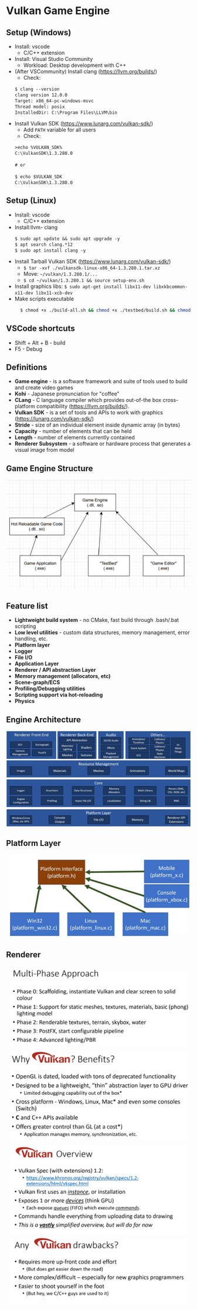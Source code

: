 # Vulkan Game Engine

## Setup (Windows)
- Install: vscode
    - C/C++ extension
- Install: Visual Studio Community
    - Workload: Desktop development with C++
- (After VSCommunity) Install clang (https://llvm.org/builds/)
    - Check:
    ```
    $ clang --version
    clang version 12.0.0
    Target: x86_64-pc-windows-msvc
    Thread model: posix
    InstalledDir: C:\Program Files\LLVM\bin
    ```
- Install Vulkan SDK (https://www.lunarg.com/vulkan-sdk/)
    - Add `PATH` variable for all users
    - Check:
    ```
    >echo %VULKAN_SDK%                                                                                       C:\VulkanSDK\1.3.280.0 

    # or
    
    $ echo $VULKAN_SDK
    C:\VulkanSDK\1.3.280.0
    ```

## Setup (Linux)
- Install: vscode
    - C/C++ extension
- Install:llvm- clang
  ```
  $ sudo apt update && sudo apt upgrade -y
  $ apt search clang.*12
  $ sudo apt install clang -y
  ```
- Install Tarball Vulkan SDK (https://www.lunarg.com/vulkan-sdk/)
  - `$ tar -xvf ./vulkansdk-linux-x86_64-1.3.280.1.tar.xz`
  - Move: `~/vulkan/1.3.280.1/...`
  - `$ cd ~/vulkan/1.3.280.1 && source setup-env.sh`
- Install graphics libs: `$ sudo apt-get install libx11-dev libxkbcommon-x11-dev libx11-xcb-dev`
- Make scripts executable 
  ```sh
    $ chmod +x ./build-all.sh && chmod +x ./testbed/build.sh && chmod +x ./engine/build.sh
  ```

## VSCode shortcuts
- Shift + Alt + B - build
- F5 - Debug

## Definitions
- **Game engine** - is a software framework and suite of tools used to build and create video games
- **Kohi** - Japanese pronunciation for "coffee" 
- **CLang** - C language compiler which provides out-of-the box cross-platform compatibility (https://llvm.org/builds/).
- **Vulkan SDK** - is a set of tools and APIs to work with graphics (https://lunarg.com/vulkan-sdk/)
- **Stride** - size of an individual element inside dynamic array (in bytes)
- **Capacity** - number of elements that can be held
- **Length** - number of elements currently contained
- **Renderer Subsystem** - a software or hardware process that generates a visual image from model

## Game Engine Structure
![](./forReadme/GEStructure.png)

## Feature list
- **Lightweight build system** - no CMake, fast build through .bash/.bat scripting
- **Low level utilities** - custom data structures, memory management, error handling, etc.
- **Platform layer**
- **Logger**
- **File I/O**
- **Application Layer**
- **Renderer / API abstraction Layer**
- **Memory management (allocators, etc)**
- **Scene-graph/ECS**
- **Profiling/Debugging utilities**
- **Scripting support via hot-reloading**
- **Physics**

## Engine Architecture
![](./forReadme/EngineArchitecture.png)

## Platform Layer
![](./forReadme/PlatformLayer.png)

## Renderer
![](./forReadme/MultiphaseApproach.png)
![](./forReadme/WhyVulkan.png)
![](./forReadme/VulkanOverview.png)
![](./forReadme/VulkanDrawbacks.png)
